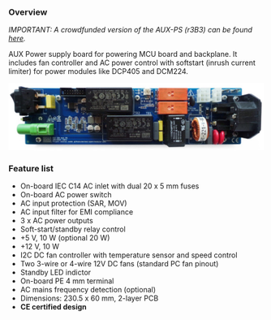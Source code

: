 ### Overview

_IMPORTANT: A crowdfunded version of the AUX-PS (r3B3) can be found [here](https://github.com/eez-open/modular-psu/tree/master/previous%20designs/aux-ps%20r3B3%20(Crowd%20Supply%20edition))._

AUX Power supply board for powering MCU board and backplane. It includes fan controller and AC power control with softstart (inrush current limiter) for power modules like DCP405 and DCM224.

![module](Images/AUX_PS_r3B4.jpg)

### Feature list

* On-board IEC C14 AC inlet with dual 20 x 5 mm fuses
* On-board AC power switch
* AC input protection (SAR, MOV)
* AC input filter for EMI compliance
* 3 x AC power outputs
* Soft-start/standby relay control
* +5 V, 10 W (optional 20 W)
* +12 V, 10 W
* I2C DC fan controller with temperature sensor and speed control
* Two 3-wire or 4-wire 12V DC fans (standard PC fan pinout)
* Standby LED indictor
* On-board PE 4 mm terminal
* AC mains frequency detection (optional)
* Dimensions: 230.5 x 60 mm, 2-layer PCB
* **CE certified design**
